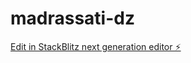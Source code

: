 # madrassati-dz

[Edit in StackBlitz next generation editor ⚡️](https://stackblitz.com/~/github.com/HI-techstore/madrassati-dz)